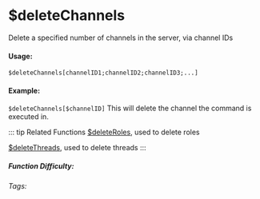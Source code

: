 # $deleteChannels
Delete a specified number of channels in the server, via channel IDs

#### Usage: 
`$deleteChannels[channelID1;channelID2;channelID3;...]`


#### Example:
`$deleteChannels[$channelID]`
This will delete the channel the command is executed in.


::: tip Related Functions
[$deleteRoles](../Role/deleteRoles.md), used to delete roles

[$deleteThreads](../Thread/deleteThreads.md), used to delete threads
:::

##### Function Difficulty: <Badge type="tip" text="Easy" vertical="middle" /> 
###### Tags: <Badge type="tip" text="channel" vertical="middle" /> <Badge type="tip" text="delete" vertical="middle" /> <Badge type="tip" text="delete Channel" vertical="middle" /> <Badge type="tip" text="remove Channel" vertical="middle" /> 